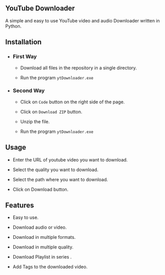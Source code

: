 ## YouTube Downloader

A simple and easy to use YouTube video and audio Downloader written in Python.

## Installation

- ### First Way

  - Download all files in the repository in a single directory.

  - Run the program `ytDownloader.exe`

- ### Second Way

  - Click on `Code` button on the right side of the page.

  - Click on `Download ZIP` button.

  - Unzip the file.

  - Run the program `ytDownloader.exe`

## Usage

- Enter the URL of youtube video you want to download.

- Select the quality you want to download.

- Select the path where you want to download.

- Click on Download button.

## Features

- Easy to use.

- Download audio or video.

- Download in multiple formats.

- Download in multiple quality.

- Download Playlist in series .

- Add Tags to the downloaded video.
